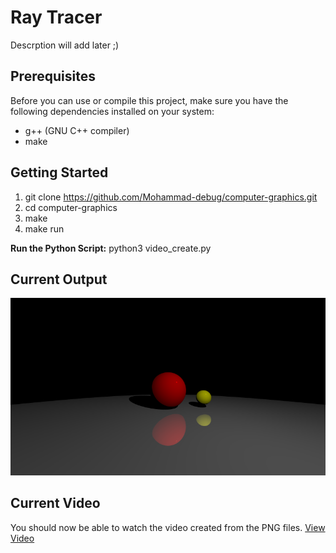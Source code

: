 # Ray Tracer

Descrption will add later ;)

## Prerequisites

Before you can use or compile this project, make sure you have the following dependencies installed on your system:

- g++ (GNU C++ compiler)
- make

## Getting Started

1. git clone https://github.com/Mohammad-debug/computer-graphics.git
2. cd computer-graphics
3. make
4. make run

**Run the Python Script:** python3 video_create.py

## Current Output
![Output Image](output.png)

## Current Video
You should now be able to watch the video created from the PNG files.
 [View Video](output_video.mp4) 



